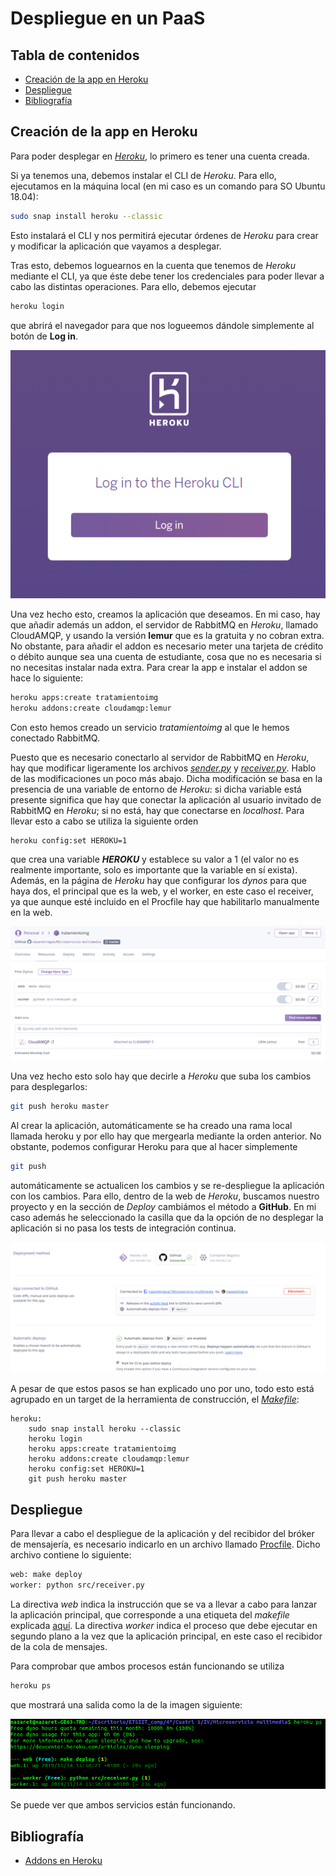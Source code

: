 # Despliegue en un PaaS

## Tabla de contenidos
<!--ts-->
   * [Creación de la app en Heroku](#Creacion-de-la-app-en-Heroku)
   * [Despliegue](#Despliegue)
   * [Bibliografía](#Bibliografia)
<!--te-->

## Creación de la app en Heroku

Para poder desplegar en [*Heroku*](https://www.heroku.com/), lo primero es tener
una cuenta creada.

Si ya tenemos una, debemos instalar el CLI de *Heroku*. Para ello, ejecutamos
en la máquina local (en mi caso es un comando para SO Ubuntu 18.04):

```bash
sudo snap install heroku --classic
```

Esto instalará el CLI y nos permitirá ejecutar órdenes de *Heroku* para crear y
modificar la aplicación que vayamos a desplegar.

Tras esto, debemos loguearnos en la cuenta que tenemos de *Heroku* mediante el
CLI, ya que éste debe tener los credenciales para poder llevar a cabo las distintas
operaciones. Para ello, debemos ejecutar

```bash
heroku login
```

que abrirá el navegador para que nos logueemos dándole simplemente al botón de **Log in**.

![Login](img/login.png)


Una vez hecho esto, creamos la aplicación que deseamos. En mi caso, hay que añadir
además un addon, el servidor de RabbitMQ en *Heroku*, llamado CloudAMQP, y usando
la versión **lemur** que es la gratuita y no cobran extra. No obstante, para añadir
el addon es necesario meter una tarjeta de crédito o débito aunque sea una cuenta
de estudiante, cosa que no es necesaria si no necesitas instalar nada extra. Para
crear la app e instalar el addon se hace lo siguiente:

```bash
heroku apps:create tratamientoimg
heroku addons:create cloudamqp:lemur
```

Con esto hemos creado un servicio *tratamientoimg* al que le hemos conectado RabbitMQ.

Puesto que es necesario conectarlo al servidor de RabbitMQ en *Heroku*, hay que
modificar ligeramente los archivos [*sender.py*](https://github.com/nazaretrogue/Microservicio-multimedia/blob/master/src/sender.py)
y [*receiver.py*](https://github.com/nazaretrogue/Microservicio-multimedia/blob/master/src/receiver.py).
Hablo de las modificaciones un poco más abajo. Dicha modificación se basa en la presencia de
una variable de entorno de *Heroku*: si dicha variable está presente significa
que hay que conectar la aplicación al usuario invitado de RabbitMQ en *Heroku*;
si no está, hay que conectarse en *localhost*. Para llevar esto a cabo se utiliza
la siguiente orden

```bash
heroku config:set HEROKU=1
```

que crea una variable ***HEROKU*** y establece su valor a 1 (el valor no es realmente
importante, solo es importante que la variable en sí exista). Además, en la página
de *Heroku* hay que configurar los *dynos* para que haya dos, el principal que
es la web, y el worker, en este caso el receiver, ya que aunque esté incluido en
el Procfile hay que habilitarlo manualmente en la web.

![Dynos](img/dynos.png)

Una vez hecho esto solo hay que decirle a *Heroku* que suba los cambios para
desplegarlos:

```bash
git push heroku master
```

Al crear la aplicación, automáticamente se ha creado una rama local llamada heroku
y por ello hay que mergearla mediante la orden anterior. No obstante, podemos
configurar Heroku para que al hacer simplemente

```bash
git push
```

automáticamente se actualicen los cambios y se re-despliegue la aplicación con los
cambios. Para ello, dentro de la web de *Heroku*, buscamos nuestro proyecto y en
la sección de *Deploy* cambiámos el método a **GitHub**. En mi caso además he
seleccionado la casilla que da la opción de no desplegar la aplicación si no
pasa los tests de integración continua.

![git push](img/deployment.png)

A pesar de que estos pasos se han explicado uno por uno, todo esto está agrupado
en un target de la herramienta de construcción, el [*Makefile*](https://github.com/nazaretrogue/Microservicio-multimedia/blob/master/Makefile):

```make
heroku:
	sudo snap install heroku --classic
	heroku login
	heroku apps:create tratamientoimg
	heroku addons:create cloudamqp:lemur
	heroku config:set HEROKU=1
	git push heroku master
```

## Despliegue

Para llevar a cabo el despliegue de la aplicación y del recibidor del bróker de
mensajería, es necesario indicarlo en un archivo llamado [Procfile](https://github.com/nazaretrogue/Microservicio-multimedia/blob/master/Procfile).
Dicho archivo contiene lo siguiente:

```bash
web: make deploy
worker: python src/receiver.py
```

La directiva *web* indica la instrucción que se va a llevar a cabo para lanzar
la aplicación principal, que corresponde a una etiqueta del *makefile* explicada
[aquí](https://github.com/nazaretrogue/Microservicio-multimedia/blob/master/docs/Tecnologias_usadas.md#Makefile).
La directiva *worker* indica el proceso que debe ejecutar en segundo plano a la
vez que la aplicación principal, en este caso el recibidor de la cola de mensajes.

Para comprobar que ambos procesos están funcionando se utiliza

```bash
heroku ps
```

que mostrará una salida como la de la imagen siguiente:

![Heroku ps](img/heroku-ps.png)

Se puede ver que ambos servicios están funcionando.

## Bibliografía

* [Addons en Heroku](https://devcenter.heroku.com/articles/cloudamqp)
